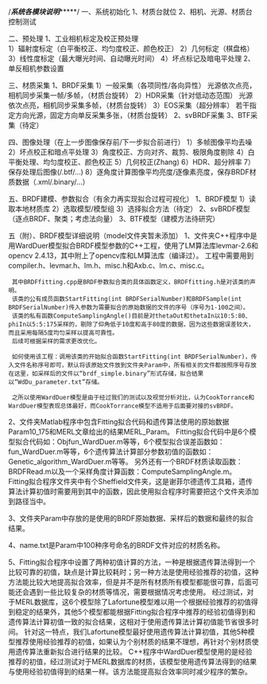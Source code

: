 /*****************************系统各模块说明**********************************/
一、系统初始化
1、材质台就位
2、相机、光源、材质台控制测试

二、预处理
1、工业相机标定及校正预处理	
	1）辐射度标定（白平衡校正、均匀度校正、颜色校正）
	2）几何标定（棋盘格）
	3）线性度标定（最大曝光时间、自动曝光时间）
	4）坏点标记及暗电平处理
2、单反相机参数设置

三、材质采集
1、BRDF采集
	1）一般采集（各项同性/各向异性）
	光源依次点亮，相机同步采集一帧/多帧，（材质台旋转）
	2）HDR采集（针对低动态范围）
	光源依次点亮，相机同步采集多帧，（材质台旋转）
	3）EOS采集（超分辨率）
	若干指定方向光源，固定方向单反采集多张，（材质台旋转）
2、svBRDF采集
3、BTF采集（待定）

四、图像处理（在上一步图像保存前/下一步拟合前进行）
	1）多帧图像平均去噪
	2）坏点校正和暗点平处理
	3）角度校正、方向对齐、裁剪、极限角度剔除
	4）白平衡处理、均匀度校正、颜色校正
	5）几何校正(Zhang)
	6）HDR、超分辨率
	7）保存处理后图像(/.btf/...)
	8）逐角度计算图像平均亮度/逐像素亮度，保存BRDF材质数据（.xml/.binary/...）

五、BRDF建模、参数拟合（有余力再实现拟合过程可视化）
1、BRDF模型
	1）读取本地材质库
	2）选取模型/模型组
	3）选择拟合方法（待定）
2、svBRDF模型（逐点BRDF、聚类；考虑法向量）
3、BTF模型（建模方法待研究）

五（附）、BRDF模型详细说明（model文件夹暂未添加）
1、文件夹C++程序中是用WardDuer模型拟合BRDF模型参数的C++工程，使用了LM算法库levmar-2.6和opencv 2.4.13，其中附上了opencv库和LM算法库（编译过）。
     工程中需要用到compiler.h、levmar.h、lm.h、misc.h和Axb.c、lm.c、misc.c。

     其中BRDFfitting.cpp是BRDF参数拟合类的具体函数定义，BRDFfitting.h是对该类的声明。
     该类的公有成员函数StartFitting(int BRDFSerialNumber)和BRDFSample(int BRDFSerialNumber)传入参数为需要拟合的原始数据的文件的序号（序号为1-100之间）。
     该类的私有函数ComputeSamplingAngle()目前是对thetaOut和thetaIn以10:5:80、phiIn以5:5:175采样的，剔除了仰角低于10度和高于80度的数据，因为这些数据误差较大，而且采用每隔5度均匀采样以提高可靠性。
     后续可根据采样的需求更改优化。

     如何使用该工程：调用该类的开始拟合函数StartFitting(int BRDFSerialNumber)，传入文件名称序号即可，默认将该原始文件放到文件夹Param中，所有相关的文件都按照序号存放在这里，如采样后的文件以“brdf_simple.binary”形式存储，拟合结果以“WdDu_parameter.txt”存储。

     之所以使用WardDuer模型是由于经过我们的测试以及视觉分析对比，认为CookTorrance和WardDuer模型表现总体最好，而CookTorrance模型不适用于后面要对接的svBRDF。

2、文件夹Matlab程序中包含Fitting拟合代码和遗传算法使用的原始数据Param10_175和MERL文章给出的结果MERL_Param。
     Fitting拟合代码中是6个模型拟合代码如：Objfun_WardDuer.m等等，6个模型拟合误差函数如：fun_WardDuer.m等等，6个遗传算法计算部分参数初值的函数如：Genetic_algorithm_WardDuer.m等等。
     另外还有一个BRDF材质读取函数：BRDFRead.m以及一个采样角度计算函数：ComputeSamplingAngle.m。       
     Fitting拟合程序文件夹中有个Sheffield文件夹，这是谢菲尔德遗传工具箱，遗传算法计算初值时需要用到其中的函数，因此使用拟合程序时需要把这个文件夹添加到路径当中。
    

3、文件夹Param中存放的是使用的BRDF原始数据、采样后的数据和最终的拟合结果。


4、name.txt是Param中100种序号命名的BRDF文件对应的材质名称。


5、Fitting拟合程序中设置了两种初值计算的方法，一种是根据遗传算法得到一个比较可靠的初值，缺点是计算比较耗时；另一种方法是使用经验推荐的初值，这种方法能比较大地提高拟合效率，但是并不是所有材质所有模型都能很可靠，后面可能还会遇到一些比较复杂的材质等情况，需要根据情况考虑使用。
     经过测试，对于MERL数据库，这6个模型除了Lafortune模型难以用一个根据经验推荐的初值得到稳定的结果外，其他5个模型都能根据Fitting拟合程序中推荐的经验初值得到和遗传算法计算初值一致的拟合结果，这相对于使用遗传算法计算初值能节省很多时间。
     针对这一特点，我们Lafortune模型最好使用遗传算法计算初值，其他5种模型推荐使用经验推荐的初值，如果认为个别材质的结果不理想，再针对个别材质使用遗传算法重新拟合进行结果的比较。
     C++程序中WardDuer模型使用的是经验推荐的初值，经过测试对于MERL数据库的材质，该模型使用遗传算法得到的结果与使用经验初值得到的结果一样。该方法能提高拟合效率同时减少程序的繁杂。

